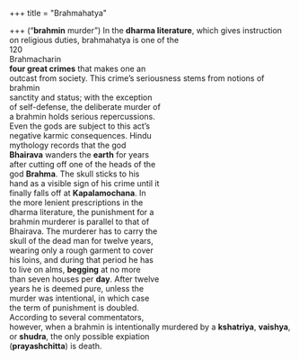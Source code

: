 +++
title = "Brahmahatya"

+++
(“**brahmin** murder”) In the **dharma literature**, which gives instruction on religious duties, brahmahatya is one of the  
120  
Brahmacharin  
**four great crimes** that makes one an  
outcast from society. This crime’s seriousness stems from notions of brahmin  
sanctity and status; with the exception  
of self-defense, the deliberate murder of  
a brahmin holds serious repercussions.  
Even the gods are subject to this act’s  
negative karmic consequences. Hindu  
mythology records that the god  
**Bhairava** wanders the **earth** for years  
after cutting off one of the heads of the  
god **Brahma**. The skull sticks to his  
hand as a visible sign of his crime until it  
finally falls off at **Kapalamochana**. In  
the more lenient prescriptions in the  
dharma literature, the punishment for a  
brahmin murderer is parallel to that of  
Bhairava. The murderer has to carry the  
skull of the dead man for twelve years,  
wearing only a rough garment to cover  
his loins, and during that period he has  
to live on alms, **begging** at no more  
than seven houses per **day**. After twelve  
years he is deemed pure, unless the  
murder was intentional, in which case  
the term of punishment is doubled.  
According to several commentators,  
however, when a brahmin is intentionally murdered by a **kshatriya**, **vaishya**,  
or **shudra**, the only possible expiation  
(**prayashchitta**) is death.